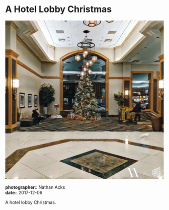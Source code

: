 # A Hotel Lobby Christmas

![A Christmas tree in a hotel lobby](assets/2017-12-06-a-hotel-lobby-christmas.webp)

**photographer**:: Nathan Acks  
**date**:: 2017-12-06

A hotel lobby Christmas.
